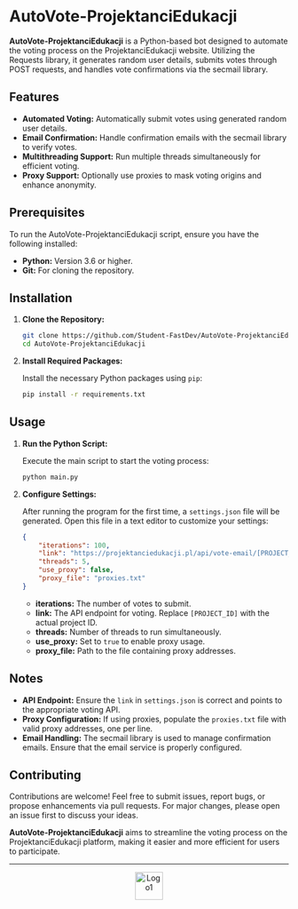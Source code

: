 # AutoVote-ProjektanciEdukacji

**AutoVote-ProjektanciEdukacji** is a Python-based bot designed to automate the voting process on the ProjektanciEdukacji website. Utilizing the Requests library, it generates random user details, submits votes through POST requests, and handles vote confirmations via the secmail library.

## Features

- **Automated Voting:** Automatically submit votes using generated random user details.
- **Email Confirmation:** Handle confirmation emails with the secmail library to verify votes.
- **Multithreading Support:** Run multiple threads simultaneously for efficient voting.
- **Proxy Support:** Optionally use proxies to mask voting origins and enhance anonymity.

## Prerequisites

To run the AutoVote-ProjektanciEdukacji script, ensure you have the following installed:

- **Python:** Version 3.6 or higher.
- **Git:** For cloning the repository.

## Installation

1. **Clone the Repository:**

    ```sh
    git clone https://github.com/Student-FastDev/AutoVote-ProjektanciEdukacji
    cd AutoVote-ProjektanciEdukacji
    ```

2. **Install Required Packages:**

    Install the necessary Python packages using `pip`:

    ```sh
    pip install -r requirements.txt
    ```

## Usage

1. **Run the Python Script:**

    Execute the main script to start the voting process:

    ```bash
    python main.py
    ```

2. **Configure Settings:**

    After running the program for the first time, a `settings.json` file will be generated. Open this file in a text editor to customize your settings:

    ```json
    {
        "iterations": 100, 
        "link": "https://projektanciedukacji.pl/api/vote-email/[PROJECT_ID]",
        "threads": 5,
        "use_proxy": false,
        "proxy_file": "proxies.txt"
    }
    ```

    - **iterations:** The number of votes to submit.
    - **link:** The API endpoint for voting. Replace `[PROJECT_ID]` with the actual project ID.
    - **threads:** Number of threads to run simultaneously.
    - **use_proxy:** Set to `true` to enable proxy usage.
    - **proxy_file:** Path to the file containing proxy addresses.

## Notes

- **API Endpoint:** Ensure the `link` in `settings.json` is correct and points to the appropriate voting API.
- **Proxy Configuration:** If using proxies, populate the `proxies.txt` file with valid proxy addresses, one per line.
- **Email Handling:** The secmail library is used to manage confirmation emails. Ensure that the email service is properly configured.

## Contributing

Contributions are welcome! Feel free to submit issues, report bugs, or propose enhancements via pull requests. For major changes, please open an issue first to discuss your ideas.

**AutoVote-ProjektanciEdukacji** aims to streamline the voting process on the ProjektanciEdukacji platform, making it easier and more efficient for users to participate.

---

<div align="center">  
<img src="https://encrypted-tbn0.gstatic.com/images?q=tbn:ANd9GcR0kgCFXOUHmQSSLqwMxHym-7oSEVwfPQqthA&s" alt="Logo1" width="50px">
</div>
